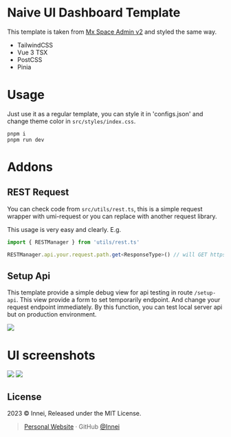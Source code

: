 # Naive UI Dashboard Template

This template is taken from [Mx Space Admin v2](https://github.com/mx-space/mx-admin) and styled the same way.

- TailwindCSS
- Vue 3 TSX
- PostCSS
- Pinia

# Usage

Just use it as a regular template, you can style it in 'configs.json' and change theme color in `src/styles/index.css`.

```
pnpm i
pnpm run dev
```

# Addons

## REST Request

You can check code from `src/utils/rest.ts`, this is a simple request wrapper with umi-request or you can replace with another request library.

This usage is very easy and clearly. E.g.

```ts
import { RESTManager } from 'utils/rest.ts'

RESTManager.api.your.request.path.get<ResponseType>() // will GET https://endpoint/your/request/path
```

## Setup Api

This template provide a simple debug view for api testing in route `/setup-api`. This view provide a form to set temporarily endpoint. And change your request endpoint immediately. By this function, you can test local server api but on production environment.

![](https://cdn.jsdelivr.net/gh/Innei/fancy@master/2022/0706212514.png)


# UI screenshots

![](https://cdn.jsdelivr.net/gh/Innei/fancy@master/2021/0623195639.png)
![](https://cdn.jsdelivr.net/gh/Innei/fancy@master/2021/0623195623.png)

## License

2023 © Innei, Released under the MIT License.

> [Personal Website](https://innei.ren/) · GitHub [@Innei](https://github.com/innei/)
